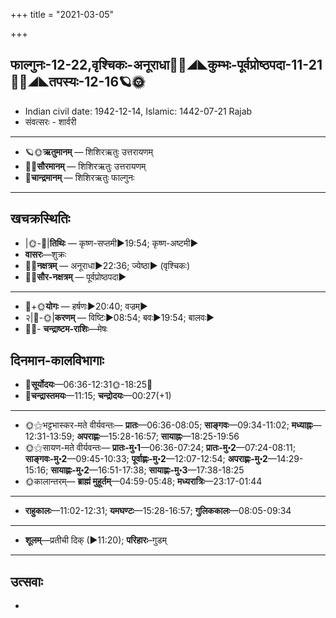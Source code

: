 +++
title = "2021-03-05"

+++
## फाल्गुनः-12-22,वृश्चिकः-अनूराधा🌛🌌◢◣कुम्भः-पूर्वप्रोष्ठपदा-11-21🌌🌞◢◣तपस्यः-12-16🪐🌞
- Indian civil date: 1942-12-14, Islamic: 1442-07-21 Rajab
- संवत्सरः - शार्वरी
___________________
- 🪐🌞**ऋतुमानम्** — शिशिरऋतुः उत्तरायणम्
- 🌌🌞**सौरमानम्** — शिशिरऋतुः उत्तरायणम्
- 🌛**चान्द्रमानम्** — शिशिरऋतुः फाल्गुनः
___________________


## खचक्रस्थितिः
- |🌞-🌛|**तिथिः** — कृष्ण-सप्तमी►19:54; कृष्ण-अष्टमी►  
- **वासरः**—शुक्रः  
- 🌌🌛**नक्षत्रम्** — अनूराधा►22:36; ज्येष्ठा► (वृश्चिकः)  
- 🌌🌞**सौर-नक्षत्रम्** — पूर्वप्रोष्ठपदा►  
___________________
- 🌛+🌞**योगः** — हर्षणः►20:40; वज्रम्►  
- २|🌛-🌞|**करणम्** — विष्टिः►08:54; बवः►19:54; बालवः►  
- 🌌🌛- **चन्द्राष्टम-राशिः**—मेषः  


## दिनमान-कालविभागाः
- 🌅**सूर्योदयः**—06:36-12:31🌞️-18:25🌇  
- 🌛**चन्द्रास्तमयः**—11:15; **चन्द्रोदयः**—00:27(+1)  
___________________
- 🌞⚝भट्टभास्कर-मते वीर्यवन्तः— **प्रातः**—06:36-08:05; **साङ्गवः**—09:34-11:02; **मध्याह्नः**—12:31-13:59; **अपराह्णः**—15:28-16:57; **सायाह्नः**—18:25-19:56  
- 🌞⚝सायण-मते वीर्यवन्तः— **प्रातः-मु॰1**—06:36-07:24; **प्रातः-मु॰2**—07:24-08:11; **साङ्गवः-मु॰2**—09:45-10:33; **पूर्वाह्णः-मु॰2**—12:07-12:54; **अपराह्णः-मु॰2**—14:29-15:16; **सायाह्णः-मु॰2**—16:51-17:38; **सायाह्णः-मु॰3**—17:38-18:25  
- 🌞कालान्तरम्— **ब्राह्मं मुहूर्तम्**—04:59-05:48; **मध्यरात्रिः**—23:17-01:44  
___________________
- **राहुकालः**—11:02-12:31; **यमघण्टः**—15:28-16:57; **गुलिककालः**—08:05-09:34  
___________________
- **शूलम्**—प्रतीची दिक् (►11:20); **परिहारः**–गुडम्  
___________________

## उत्सवाः
- 
